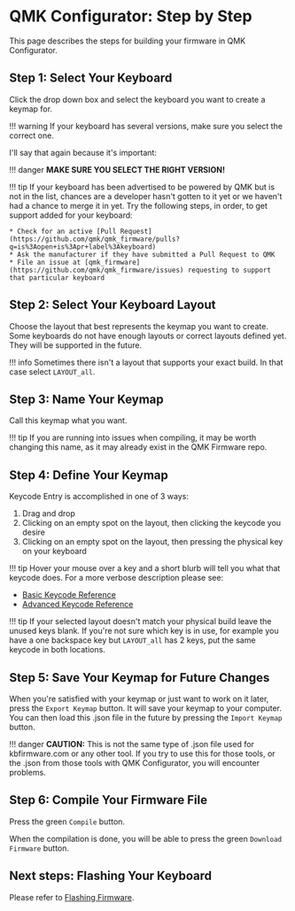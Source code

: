 # QMK Configurator: Step by Step

This page describes the steps for building your firmware in QMK Configurator.

## Step 1: Select Your Keyboard

Click the drop down box and select the keyboard you want to create a keymap for.

!!! warning
    If your keyboard has several versions, make sure you select the correct one.

I'll say that again because it's important:

!!! danger
    **MAKE SURE YOU SELECT THE RIGHT VERSION!**

!!! tip
    If your keyboard has been advertised to be powered by QMK but is not in the list, chances are a developer hasn't gotten to it yet or we haven't had a chance to merge it in yet. Try the following steps, in order, to get support added for your keyboard:

    * Check for an active [Pull Request](https://github.com/qmk/qmk_firmware/pulls?q=is%3Aopen+is%3Apr+label%3Akeyboard)
    * Ask the manufacturer if they have submitted a Pull Request to QMK
    * File an issue at [qmk_firmware](https://github.com/qmk/qmk_firmware/issues) requesting to support that particular keyboard

## Step 2: Select Your Keyboard Layout

Choose the layout that best represents the keymap you want to create. Some keyboards do not have enough layouts or correct layouts defined yet. They will be supported in the future.

!!! info
    Sometimes there isn't a layout that supports your exact build. In that case select `LAYOUT_all`.

## Step 3: Name Your Keymap

Call this keymap what you want.

!!! tip
    If you are running into issues when compiling, it may be worth changing this name, as it may already exist in the QMK Firmware repo.

## Step 4: Define Your Keymap

Keycode Entry is accomplished in one of 3 ways:

1. Drag and drop
2. Clicking on an empty spot on the layout, then clicking the keycode you desire
3. Clicking on an empty spot on the layout, then pressing the physical key on your keyboard

!!! tip
    Hover your mouse over a key and a short blurb will tell you what that keycode does. For a more verbose description please see:

* [Basic Keycode Reference](keycodes_basic.md)
* [Advanced Keycode Reference](feature_advanced_keycodes.md)

!!! tip
    If your selected layout doesn't match your physical build leave the unused keys blank. If you're not sure which key is in use, for example you have a one backspace key but `LAYOUT_all` has 2 keys, put the same keycode in both locations.

## Step 5: Save Your Keymap for Future Changes

When you're satisfied with your keymap or just want to work on it later, press the `Export Keymap` button. It will save your keymap to your computer. You can then load this .json file in the future by pressing the `Import Keymap` button.

!!! danger
    **CAUTION:** This is not the same type of .json file used for kbfirmware.com or any other tool. If you try to use this for those tools, or the .json from those tools with QMK Configurator, you will encounter problems.

## Step 6: Compile Your Firmware File

Press the green `Compile` button.

When the compilation is done, you will be able to press the green `Download Firmware` button.

## Next steps: Flashing Your Keyboard

Please refer to [Flashing Firmware](tutorial_flashing.md).
